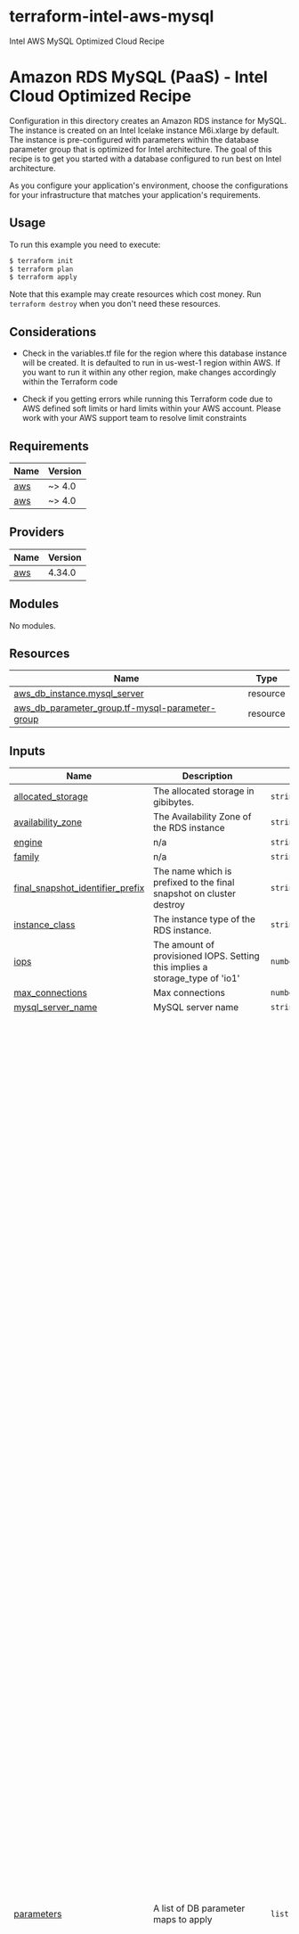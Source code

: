 # terraform-intel-aws-mysql
Intel AWS MySQL Optimized Cloud Recipe

# Amazon RDS MySQL (PaaS) - Intel Cloud Optimized Recipe

Configuration in this directory creates an Amazon RDS instance for MySQL. The instance is created on an Intel Icelake instance M6i.xlarge by default. The instance is pre-configured with parameters within the database parameter group that is optimized for Intel architecture. The goal of this recipe is to get you started with a database configured to run best on Intel architecture.

As you configure your application's environment, choose the configurations for your infrastructure that matches your application's requirements.

## Usage

To run this example you need to execute:

```bash
$ terraform init
$ terraform plan
$ terraform apply
```

Note that this example may create resources which cost money. Run `terraform destroy` when you don't need these resources.

## Considerations
- Check in the variables.tf file for the region where this database instance will be created. It is defaulted to run in us-west-1 region within AWS. If you want to run it within any other region, make changes accordingly within the Terraform code

- Check if you getting errors while running this Terraform code due to AWS defined soft limits or hard limits within your AWS account. Please work with your AWS support team to resolve limit constraints


<!-- BEGIN_TF_DOCS -->
## Requirements

| Name | Version |
|------|---------|
| <a name="requirement_aws"></a> [aws](#requirement\_aws) | ~> 4.0 |
| <a name="requirement_aws"></a> [aws](#requirement\_aws) | ~> 4.0 |

## Providers

| Name | Version |
|------|---------|
| <a name="provider_aws"></a> [aws](#provider\_aws) | 4.34.0 |

## Modules

No modules.

## Resources

| Name | Type |
|------|------|
| [aws_db_instance.mysql_server](https://registry.terraform.io/providers/hashicorp/aws/latest/docs/resources/db_instance) | resource |
| [aws_db_parameter_group.tf-mysql-parameter-group](https://registry.terraform.io/providers/hashicorp/aws/latest/docs/resources/db_parameter_group) | resource |

## Inputs

| Name | Description | Type | Default | Required |
|------|-------------|------|---------|:--------:|
| <a name="input_allocated_storage"></a> [allocated\_storage](#input\_allocated\_storage) | The allocated storage in gibibytes. | `string` | `400` | no |
| <a name="input_availability_zone"></a> [availability\_zone](#input\_availability\_zone) | The Availability Zone of the RDS instance | `string` | `null` | no |
| <a name="input_engine"></a> [engine](#input\_engine) | n/a | `string` | `"mysql"` | no |
| <a name="input_family"></a> [family](#input\_family) | n/a | `string` | `"mysql8.0"` | no |
| <a name="input_final_snapshot_identifier_prefix"></a> [final\_snapshot\_identifier\_prefix](#input\_final\_snapshot\_identifier\_prefix) | The name which is prefixed to the final snapshot on cluster destroy | `string` | `"final"` | no |
| <a name="input_instance_class"></a> [instance\_class](#input\_instance\_class) | The instance type of the RDS instance. | `string` | `"db.m6i.8xlarge"` | no |
| <a name="input_iops"></a> [iops](#input\_iops) | The amount of provisioned IOPS. Setting this implies a storage\_type of 'io1' | `number` | `3000` | no |
| <a name="input_max_connections"></a> [max\_connections](#input\_max\_connections) | Max connections | `number` | `4000` | no |
| <a name="input_mysql_server_name"></a> [mysql\_server\_name](#input\_mysql\_server\_name) | MySQL server name | `string` | n/a | yes |
| <a name="input_parameters"></a> [parameters](#input\_parameters) | A list of DB parameter maps to apply | `list(map(string))` | <pre>[<br>  {<br>    "name": "table_open_cache",<br>    "value": 8000<br>  },<br>  {<br>    "apply_method": "pending-reboot",<br>    "name": "table_open_cache_instances",<br>    "value": 16<br>  },<br>  {<br>    "name": "max_connections",<br>    "value": 4000<br>  },<br>  {<br>    "apply_method": "pending-reboot",<br>    "name": "back_log",<br>    "value": 1500<br>  },<br>  {<br>    "name": "default_password_lifetime",<br>    "value": 0<br>  },<br>  {<br>    "apply_method": "pending-reboot",<br>    "name": "performance_schema",<br>    "value": "OFF"<br>  },<br>  {<br>    "name": "max_prepared_stmt_count",<br>    "value": 128000<br>  },<br>  {<br>    "name": "character_set_server",<br>    "value": "latin1"<br>  },<br>  {<br>    "name": "collation_server",<br>    "value": "latin1_swedish_ci"<br>  },<br>  {<br>    "name": "transaction_isolation",<br>    "value": "REPEATABLE-READ"<br>  },<br>  {<br>    "apply_method": "pending-reboot",<br>    "name": "innodb_log_file_size",<br>    "value": 1073741824<br>  },<br>  {<br>    "apply_method": "pending-reboot",<br>    "name": "innodb_open_files",<br>    "value": 4000<br>  },<br>  {<br>    "apply_method": "pending-reboot",<br>    "name": "innodb_buffer_pool_instances",<br>    "value": 16<br>  },<br>  {<br>    "apply_method": "pending-reboot",<br>    "name": "innodb_log_buffer_size",<br>    "value": 67108864<br>  },<br>  {<br>    "name": "innodb_thread_concurrency",<br>    "value": 0<br>  },<br>  {<br>    "name": "innodb_flush_log_at_trx_commit",<br>    "value": 0<br>  },<br>  {<br>    "name": "innodb_max_dirty_pages_pct",<br>    "value": 90<br>  },<br>  {<br>    "name": "innodb_max_dirty_pages_pct_lwm",<br>    "value": 10<br>  },<br>  {<br>    "name": "join_buffer_size",<br>    "value": 32768<br>  },<br>  {<br>    "name": "sort_buffer_size",<br>    "value": 32768<br>  },<br>  {<br>    "apply_method": "pending-reboot",<br>    "name": "innodb_use_native_aio",<br>    "value": 1<br>  },<br>  {<br>    "name": "innodb_stats_persistent",<br>    "value": 1<br>  },<br>  {<br>    "name": "innodb_spin_wait_delay",<br>    "value": 6<br>  },<br>  {<br>    "name": "innodb_max_purge_lag_delay",<br>    "value": 300000<br>  },<br>  {<br>    "name": "innodb_max_purge_lag",<br>    "value": 0<br>  },<br>  {<br>    "name": "innodb_checksum_algorithm",<br>    "value": "none"<br>  },<br>  {<br>    "name": "innodb_io_capacity",<br>    "value": 4000<br>  },<br>  {<br>    "name": "innodb_io_capacity_max",<br>    "value": 20000<br>  },<br>  {<br>    "name": "innodb_lru_scan_depth",<br>    "value": 9000<br>  },<br>  {<br>    "name": "innodb_change_buffering",<br>    "value": "none"<br>  },<br>  {<br>    "apply_method": "pending-reboot",<br>    "name": "innodb_page_cleaners",<br>    "value": 4<br>  },<br>  {<br>    "name": "innodb_undo_log_truncate",<br>    "value": "off"<br>  },<br>  {<br>    "name": "innodb_adaptive_flushing",<br>    "value": 1<br>  },<br>  {<br>    "name": "innodb_flush_neighbors",<br>    "value": 0<br>  },<br>  {<br>    "apply_method": "pending-reboot",<br>    "name": "innodb_read_io_threads",<br>    "value": 16<br>  },<br>  {<br>    "apply_method": "pending-reboot",<br>    "name": "innodb_write_io_threads",<br>    "value": 16<br>  },<br>  {<br>    "apply_method": "pending-reboot",<br>    "name": "innodb_purge_threads",<br>    "value": 4<br>  },<br>  {<br>    "name": "innodb_adaptive_hash_index",<br>    "value": 0<br>  }<br>]</pre> | no |
| <a name="input_password"></a> [password](#input\_password) | Password for the master DB user. Note that this may show up in logs, and it will be stored in the state file.<br>  The password provided will not be used if the variable create\_random\_password is set to true. | `string` | n/a | yes |
| <a name="input_username"></a> [username](#input\_username) | Username for the master DB user | `string` | `"mysqladmin"` | no |

## Outputs

| Name | Description |
|------|-------------|
| <a name="output_address"></a> [address](#output\_address) | n/a |
| <a name="output_id"></a> [id](#output\_id) | n/a |
| <a name="output_username"></a> [username](#output\_username) | n/a |
<!-- END_TF_DOCS -->